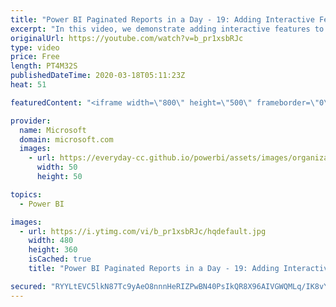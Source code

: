 ```yaml
---
title: "Power BI Paginated Reports in a Day - 19: Adding Interactive Features - Part 2"
excerpt: "In this video, we demonstrate adding interactive features to the table report.  The Power BI Paginated Reports in a Day online course aims to empower you as a report author with the technical knowledge required to create, publish, and distribute Power BI paginated reports. We recommend you watch the"
originalUrl: https://youtube.com/watch?v=b_pr1xsbRJc
type: video
price: Free
length: PT4M32S
publishedDateTime: 2020-03-18T05:11:23Z
heat: 51

featuredContent: "<iframe width=\"800\" height=\"500\" frameborder=\"0\" src=\"https://www.youtube.com/embed/b_pr1xsbRJc\" allow=\"accelerometer; autoplay; encrypted-media; gyroscope; picture-in-picture\" allowfullscreen></iframe>"

provider:
  name: Microsoft
  domain: microsoft.com
  images:
    - url: https://everyday-cc.github.io/powerbi/assets/images/organizations/microsoft.com-50x50.jpg
      width: 50
      height: 50

topics:
  - Power BI

images:
  - url: https://i.ytimg.com/vi/b_pr1xsbRJc/hqdefault.jpg
    width: 480
    height: 360
    isCached: true
    title: "Power BI Paginated Reports in a Day - 19: Adding Interactive Features - Part 2"

secured: "RYYLtEVC5lkN87Tc9yAeO8nnnHeRIZPwBN40PsIkQR8X96AIVGWQMLq/IK8vYSI54eBMiTP8Qa+5NxzlZRxOvj822mKmU3/UiE4ZQdTJUPoPdnerlWyg0mMJMUxWUsLyBydZIFx2omL54xH+Cxo00InZN3xu0SyAjd/1XzmkjYqoanXbTgwIA4nYsNUAUlgv/qoiqoW0U2kzMhI29Z6Xy4Pha9RESNvEvEAlMgXKweXTKGaKvrgrqNH+UX3mmTVebmoKt6qZe/jjPmltFCbWiR/nI/Yi1bidr9cn5fbNL8Px4QhTYuv1/oiIdiGXc3VGYzqBFif+xBDnB7+7EIMvynqgR8NI7PJwftyrmvrSP263QxU9fv7Bw3LbIH4n3Dn1ZvqbpLHgYnArR7qjrvszfvIjjYFqX+2BBDJuFZRut9s=;omhDNsB77x5rg+LQg35Xiw=="
---
```



